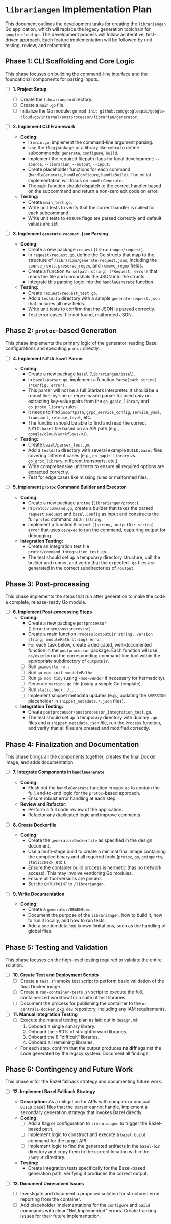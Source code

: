 # `librariangen` Implementation Plan

This document outlines the development tasks for creating the `librariangen` Go application, which will replace the legacy generation toolchain for `google-cloud-go`. The development process will follow an iterative, test-driven approach. Each feature implementation will be followed by unit testing, review, and refactoring.

## Phase 1: CLI Scaffolding and Core Logic

This phase focuses on building the command-line interface and the foundational components for parsing inputs.

*   [ ] **1. Project Setup**
    *   [ ] Create the `librariangen` directory.
    *   [ ] Create a `main.go` file.
    *   [ ] Initialize the Go module: `go mod init github.com/googleapis/google-cloud-go/internal/postprocessor/librarian/generator`.

*   [ ] **2. Implement CLI Framework**
    *   **Coding:**
        *   In `main.go`, implement the command-line argument parsing.
        *   Use the `flag` package or a library like `cobra` to define subcommands: `generate`, `configure`, `build`.
        *   Implement the required filepath flags for local development: `--source`, `--librarian`, `--output`, `--input`.
        *   Create placeholder functions for each command (`handleGenerate`, `handleConfigure`, `handleBuild`). The initial implementation will focus on `handleGenerate`.
        *   The `main` function should dispatch to the correct handler based on the subcommand and return a non-zero exit code on error.
    *   **Testing:**
        *   Create `main_test.go`.
        *   Write unit tests to verify that the correct handler is called for each subcommand.
        *   Write unit tests to ensure flags are parsed correctly and default values are set.

*   [ ] **3. Implement `generate-request.json` Parsing**
    *   **Coding:**
        *   Create a new package `request` (`librariangen/request`).
        *   In `request/request.go`, define the Go structs that map to the structure of `/librarian/generate-request.json`, including the `source_roots`, `preserve_regex`, and `remove_regex` fields.
        *   Create a function `Parse(path string) (*Request, error)` that reads the file and unmarshals the JSON into the structs.
        *   Integrate this parsing logic into the `handleGenerate` function.
    *   **Testing:**
        *   Create `request/request_test.go`.
        *   Add a `testdata` directory with a sample `generate-request.json` that includes all new fields.
        *   Write unit tests to confirm that the JSON is parsed correctly.
        *   Test error cases: file not found, malformed JSON.

## Phase 2: `protoc`-based Generation

This phase implements the primary logic of the generator: reading Bazel configurations and executing `protoc` directly.

*   [ ] **4. Implement `BUILD.bazel` Parser**
    *   **Coding:**
        *   Create a new package `bazel` (`librariangen/bazel`).
        *   In `bazel/parser.go`, implement a function `Parse(path string) (*Config, error)`.
        *   This parser will not be a full Starlark interpreter. It should be a robust line-by-line or regex-based parser focused *only* on extracting key-value pairs from the `go_gapic_library` and `go_proto_library` rules.
        *   It needs to find `importpath`, `grpc_service_config`, `service_yaml`, `transport`, `release_level`, etc.
        *   The function should be able to find and read the correct `BUILD.bazel` file based on an API path (e.g., `google/cloud/workflows/v1`).
    *   **Testing:**
        *   Create `bazel/parser_test.go`.
        *   Add a `testdata` directory with several example `BUILD.bazel` files covering different cases (e.g., `go_gapic_library` vs. `go_grpc_library`, different transports, etc.).
        *   Write comprehensive unit tests to ensure all required options are extracted correctly.
        *   Test for edge cases like missing rules or malformed files.

*   [ ] **5. Implement `protoc` Command Builder and Executor**
    *   **Coding:**
        *   Create a new package `protoc` (`librariangen/protoc`).
        *   In `protoc/command.go`, create a builder that takes the parsed `request.Request` and `bazel.Config` as input and constructs the full `protoc` command as a `[]string`.
        *   Implement a function `Run(cmd []string, outputDir string) error` that uses `os/exec` to run the command, capturing output for debugging.
    *   **Integration Testing:**
        *   Create an integration test file `protoc/command_integration_test.go`.
        *   The test should set up a temporary directory structure, call the builder and runner, and verify that the expected `.go` files are generated in the correct subdirectories of `/output`.

## Phase 3: Post-processing

This phase implements the steps that run after generation to make the code a complete, release-ready Go module.

*   [ ] **6. Implement Post-processing Steps**
    *   **Coding:**
        *   Create a new package `postprocessor` (`librariangen/postprocessor`).
        *   Create a main function `Process(outputDir string, version string, modulePath string) error`.
        *   For each task below, create a dedicated, well-documented function in the `postprocessor` package. Each function will use `os/exec` to run the corresponding command-line tool within the appropriate subdirectory of `outputDir`.
        *   [ ] Run `goimports -w .`
        *   [ ] Run `go mod init <modulePath>`
        *   [ ] Run `go mod tidy` (using `-mod=vendor` if necessary for hermeticity).
        *   [ ] Generate `version.go` file (using a simple Go template).
        *   [ ] Run `staticcheck ./...`
        *   [ ] Implement snippet metadata updates (e.g., updating the `$VERSION` placeholder in `snippet_metadata.*.json` files).
    *   **Integration Testing:**
        *   Create `postprocessor/postprocessor_integration_test.go`.
        *   The test should set up a temporary directory with dummy `.go` files and a `snippet_metadata.json` file, run the `Process` function, and verify that all files are created and modified correctly.

## Phase 4: Finalization and Documentation

This phase brings all the components together, creates the final Docker image, and adds documentation.

*   [ ] **7. Integrate Components in `handleGenerate`**
    *   **Coding:**
        *   Flesh out the `handleGenerate` function in `main.go` to contain the full, end-to-end logic for the `protoc`-based approach.
        *   Ensure robust error handling at each step.
    *   **Review and Refactor:**
        *   Perform a full code review of the application.
        *   Refactor any duplicated logic and improve comments.

*   [ ] **8. Create Dockerfile**
    *   **Coding:**
        *   Create the `generator/Dockerfile` as specified in the design document.
        *   Use a multi-stage build to create a minimal final image containing the compiled binary and all required tools (`protoc`, `go`, `goimports`, `staticcheck`, etc.).
        *   Ensure the container build process is hermetic (has no network access). This may involve vendoring Go modules.
        *   Ensure all tool versions are pinned.
        *   Set the `ENTRYPOINT` to `/librariangen`.

*   [ ] **9. Write Documentation**
    *   **Coding:**
        *   Create a `generator/README.md`.
        *   Document the purpose of the `librariangen`, how to build it, how to run it locally, and how to run tests.
        *   Add a section detailing known limitations, such as the handling of global files.

## Phase 5: Testing and Validation

This phase focuses on the high-level testing required to validate the entire solution.

*   [ ] **10. Create Test and Deployment Scripts**
    *   [ ] Create a `test.sh` smoke test script to perform basic validation of the final Docker image.
    *   [ ] Create a `run-container-tests.sh` script to execute the full, containerized workflow for a suite of test libraries.
    *   [ ] Document the process for publishing the container to the `us-central1-docker.pkg.dev` repository, including any IAM requirements.

*   [ ] **11. Manual Integration Testing**
    *   [ ] Execute the manual testing plan as laid out in `design.md`:
        1.  Onboard a single canary library.
        2.  Onboard the ~90% of straightforward libraries.
        3.  Onboard the 8 "difficult" libraries.
        4.  Onboard all remaining libraries.
    *   For each step, confirm that the output produces **no diff** against the code generated by the legacy system. Document all findings.

## Phase 6: Contingency and Future Work

This phase is for the Bazel fallback strategy and documenting future work.

*   [ ] **12. Implement Bazel Fallback Strategy**
    *   **Description:** As a mitigation for APIs with complex or unusual `BUILD.bazel` files that the parser cannot handle, implement a secondary generation strategy that invokes Bazel directly.
    *   **Coding:**
        *   [ ] Add a flag or configuration to `librariangen` to trigger the Bazel-based path.
        *   [ ] Implement logic to construct and execute a `bazel build` command for the target API.
        *   [ ] Implement logic to find the generated artifacts in the `bazel-bin` directory and copy them to the correct location within the `/output` directory.
    *   **Testing:**
        *   Create integration tests specifically for the Bazel-based generation path, verifying it produces the correct output.

*   [ ] **13. Document Unresolved Issues**
    *   [ ] Investigate and document a proposed solution for structured error reporting from the container.
    *   [ ] Add placeholder implementations for the `configure` and `build` commands with clear "Not Implemented" errors. Create tracking issues for their future implementation.

